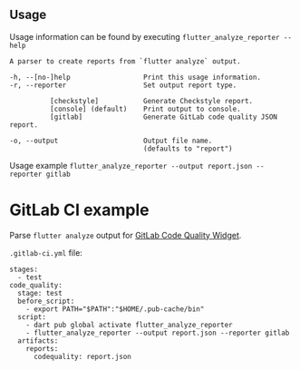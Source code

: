 ## Usage

Usage information can be found by executing `flutter_analyze_reporter --help`

```
A parser to create reports from `flutter analyze` output.

-h, --[no-]help                  Print this usage information.
-r, --reporter                   Set output report type.

          [checkstyle]           Generate Checkstyle report.
          [console] (default)    Print output to console.
          [gitlab]               Generate GitLab code quality JSON report.

-o, --output                     Output file name.
                                 (defaults to "report")
```
Usage example `flutter_analyze_reporter --output report.json --reporter gitlab`

# GitLab CI example

Parse `flutter analyze` output for [GitLab Code Quality Widget](https://docs.gitlab.com/ee/ci/testing/code_quality.html).

`.gitlab-ci.yml` file:

```
stages:
  - test
code_quality:
  stage: test
  before_script:
    - export PATH="$PATH":"$HOME/.pub-cache/bin"
  script:
    - dart pub global activate flutter_analyze_reporter
    - flutter_analyze_reporter --output report.json --reporter gitlab
  artifacts: 
    reports:
      codequality: report.json
```
